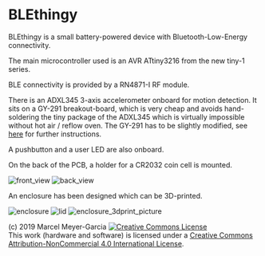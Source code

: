 # BLEthingy
BLEthingy is a small battery-powered device with Bluetooth-Low-Energy connectivity.

The main microcontroller used is an AVR ATtiny3216 from the new tiny-1 series.

BLE connectivity is provided by a RN4871-I RF module.

There is an ADXL345 3-axis accelerometer onboard for motion detection. It sits on a GY-291 breakout-board, which is very cheap and avoids hand-soldering the tiny package of the ADXL345 which is virtually impossible without hot air / reflow oven. The GY-291 has to be slightly modified, see [here](https://github.com/MarcelMG/BLE_thingy/blob/master/hardware/GY-291_mod.md) for further instructions.

A pushbutton and a user LED are also onboard.

On the back of the PCB, a holder for a CR2032 coin cell is mounted.

![front_view](https://github.com/MarcelMG/BLE_thingy/raw/master/hardware/front_view.jpg)
![back_view](https://github.com/MarcelMG/BLE_thingy/raw/master/hardware/back_view.jpg)

An enclosure has been designed which can be 3D-printed.

![enclosure](https://raw.githubusercontent.com/MarcelMG/BLE_thingy/master/enclosure/enclosure.bmp)
![lid](https://raw.githubusercontent.com/MarcelMG/BLE_thingy/master/enclosure/lid.bmp)
![enclosure_3dprint_picture](https://raw.githubusercontent.com/MarcelMG/BLE_thingy/master/enclosure/enclosure_3dprint_picture.bmp)

(c) 2019 Marcel Meyer-Garcia
<a rel="license" href="http://creativecommons.org/licenses/by-nc/4.0/"><img alt="Creative Commons License" style="border-width:0" src="https://i.creativecommons.org/l/by-nc/4.0/88x31.png" /></a><br />This work (hardware and software) is licensed under a <a rel="license" href="http://creativecommons.org/licenses/by-nc/4.0/">Creative Commons Attribution-NonCommercial 4.0 International License</a>. 
